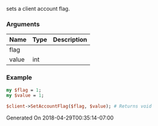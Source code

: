 sets a client account flag.
### Arguments
**Name**|**Type**|**Description**
:---|:---|:---
flag||
value|int|

### Example

```perl
my $flag = 1;
my $value = 1;

$client->SetAccountFlag($flag, $value); # Returns void
```


Generated On 2018-04-29T00:35:14-07:00